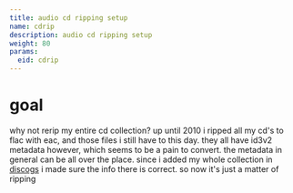 ```yaml
---
title: audio cd ripping setup
name: cdrip
description: audio cd ripping setup
weight: 80
params:
  eid: cdrip
---
```

# goal
why not rerip my entire cd collection? up until 2010 i ripped all my cd's to flac with eac, and those files i still have to this day. they all have id3v2 metadata however, which seems to be a pain to convert. the metadata in general can be all over the place. since i added my whole collection in [discogs](https://www.discogs.com/user/inphobia/collection) i made sure the info there is correct. so now it's just a matter of ripping 
